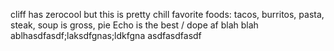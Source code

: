 cliff has zerocool but this is pretty chill
favorite foods: tacos, burritos, pasta, steak, soup is gross, pie 
Echo is the best / dope af
blah blah ablhasdfasdf;laksdfgnas;ldkfgna
asdfasdfasdf
